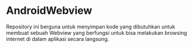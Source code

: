 # AndroidWebview
Repository ini berguna untuk menyimpan kode yang dibutuhkan untuk membuat sebuah Webview yang berfungsi untuk bisa melakukan browsing internet di dalam aplikasi secara langsung.
